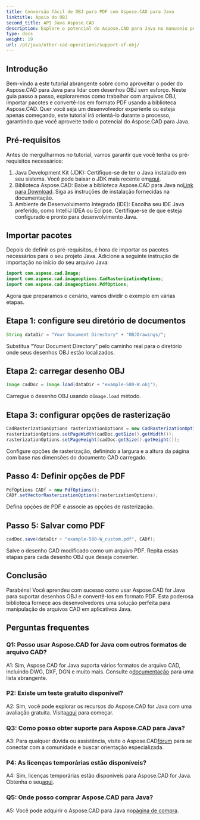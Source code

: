 ```yaml
---
title: Conversão fácil de OBJ para PDF com Aspose.CAD para Java
linktitle: Apoio do OBJ
second_title: API Java Aspose.CAD
description: Explore o potencial do Aspose.CAD para Java no manuseio perfeito de desenhos OBJ. Converta facilmente para PDF com nosso guia passo a passo.
type: docs
weight: 19
url: /pt/java/other-cad-operations/support-of-obj/
---
```

## Introdução

Bem-vindo a este tutorial abrangente sobre como aproveitar o poder do Aspose.CAD para Java para lidar com desenhos OBJ sem esforço. Neste guia passo a passo, exploraremos como trabalhar com arquivos OBJ, importar pacotes e convertê-los em formato PDF usando a biblioteca Aspose.CAD. Quer você seja um desenvolvedor experiente ou esteja apenas começando, este tutorial irá orientá-lo durante o processo, garantindo que você aproveite todo o potencial do Aspose.CAD para Java.

## Pré-requisitos

Antes de mergulharmos no tutorial, vamos garantir que você tenha os pré-requisitos necessários:
1. Java Development Kit (JDK): Certifique-se de ter o Java instalado em seu sistema. Você pode baixar o JDK mais recente em[aqui](https://www.oracle.com/java/technologies/javase-downloads.html).
2.  Biblioteca Aspose.CAD: Baixe a biblioteca Aspose.CAD para Java no[Link para Download](https://releases.aspose.com/cad/java/). Siga as instruções de instalação fornecidas na documentação.
3. Ambiente de Desenvolvimento Integrado (IDE): Escolha seu IDE Java preferido, como IntelliJ IDEA ou Eclipse. Certifique-se de que esteja configurado e pronto para desenvolvimento Java.

## Importar pacotes

Depois de definir os pré-requisitos, é hora de importar os pacotes necessários para o seu projeto Java. Adicione a seguinte instrução de importação no início do seu arquivo Java:

```java
import com.aspose.cad.Image;
import com.aspose.cad.imageoptions.CadRasterizationOptions;
import com.aspose.cad.imageoptions.PdfOptions;
```

Agora que preparamos o cenário, vamos dividir o exemplo em várias etapas.

## Etapa 1: configure seu diretório de documentos

```java
String dataDir = "Your Document Directory" + "OBJDrawings/";
```

Substitua “Your Document Directory” pelo caminho real para o diretório onde seus desenhos OBJ estão localizados.

## Etapa 2: carregar desenho OBJ

```java
Image cadDoc = Image.load(dataDir + "example-580-W.obj");
```

 Carregue o desenho OBJ usando o`Image.load` método.

## Etapa 3: configurar opções de rasterização

```java
CadRasterizationOptions rasterizationOptions = new CadRasterizationOptions();
rasterizationOptions.setPageWidth(cadDoc.getSize().getWidth());
rasterizationOptions.setPageHeight(cadDoc.getSize().getHeight());
```

Configure opções de rasterização, definindo a largura e a altura da página com base nas dimensões do documento CAD carregado.

## Passo 4: Definir opções de PDF

```java
PdfOptions CADf = new PdfOptions();
CADf.setVectorRasterizationOptions(rasterizationOptions);
```

Defina opções de PDF e associe as opções de rasterização.

## Passo 5: Salvar como PDF

```java
cadDoc.save(dataDir + "example-580-W_custom.pdf", CADf);
```

Salve o desenho CAD modificado como um arquivo PDF.
Repita essas etapas para cada desenho OBJ que deseja converter.

## Conclusão

Parabéns! Você aprendeu com sucesso como usar Aspose.CAD for Java para suportar desenhos OBJ e convertê-los em formato PDF. Esta poderosa biblioteca fornece aos desenvolvedores uma solução perfeita para manipulação de arquivos CAD em aplicativos Java.

## Perguntas frequentes

### Q1: Posso usar Aspose.CAD for Java com outros formatos de arquivo CAD?

 A1: Sim, Aspose.CAD for Java suporta vários formatos de arquivo CAD, incluindo DWG, DXF, DGN e muito mais. Consulte o[documentação](https://reference.aspose.com/cad/java/) para uma lista abrangente.

### P2: Existe um teste gratuito disponível?

A2: Sim, você pode explorar os recursos do Aspose.CAD for Java com uma avaliação gratuita. Visita[aqui](https://releases.aspose.com/) para começar.

### Q3: Como posso obter suporte para Aspose.CAD para Java?

 A3: Para qualquer dúvida ou assistência, visite o Aspose.CAD[fórum](https://forum.aspose.com/c/cad/19) para se conectar com a comunidade e buscar orientação especializada.

### P4: As licenças temporárias estão disponíveis?

 A4: Sim, licenças temporárias estão disponíveis para Aspose.CAD for Java. Obtenha o seu[aqui](https://purchase.aspose.com/temporary-license/).

### Q5: Onde posso comprar Aspose.CAD para Java?

A5: Você pode adquirir o Aspose.CAD para Java no[página de compra](https://purchase.aspose.com/buy).